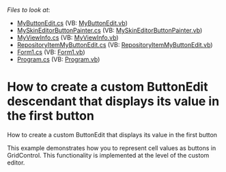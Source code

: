 <!-- default file list -->
*Files to look at*:

* [MyButtonEdit.cs](./CS/WindowsApplication1/CustomEditor/MyButtonEdit.cs) (VB: [MyButtonEdit.vb](./VB/WindowsApplication1/CustomEditor/MyButtonEdit.vb))
* [MySkinEditorButtonPainter.cs](./CS/WindowsApplication1/CustomEditor/MySkinEditorButtonPainter.cs) (VB: [MySkinEditorButtonPainter.vb](./VB/WindowsApplication1/CustomEditor/MySkinEditorButtonPainter.vb))
* [MyViewInfo.cs](./CS/WindowsApplication1/CustomEditor/MyViewInfo.cs) (VB: [MyViewInfo.vb](./VB/WindowsApplication1/CustomEditor/MyViewInfo.vb))
* [RepositoryItemMyButtonEdit.cs](./CS/WindowsApplication1/CustomEditor/RepositoryItemMyButtonEdit.cs) (VB: [RepositoryItemMyButtonEdit.vb](./VB/WindowsApplication1/CustomEditor/RepositoryItemMyButtonEdit.vb))
* [Form1.cs](./CS/WindowsApplication1/Form1.cs) (VB: [Form1.vb](./VB/WindowsApplication1/Form1.vb))
* [Program.cs](./CS/WindowsApplication1/Program.cs) (VB: [Program.vb](./VB/WindowsApplication1/Program.vb))
<!-- default file list end -->
# How to create a custom ButtonEdit descendant that displays its value in the first button


<p>How to create a custom ButtonEdit that displays its value in the first button</p><p>This example demonstrates how you to represent cell values as buttons in GridControl. This functionality is implemented at the level of the custom editor.</p>

<br/>


